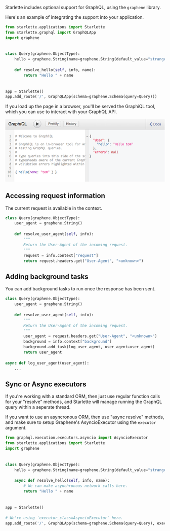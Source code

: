 
Starlette includes optional support for GraphQL, using the `graphene` library.

Here's an example of integrating the support into your application.

```python
from starlette.applications import Starlette
from starlette.graphql import GraphQLApp
import graphene


class Query(graphene.ObjectType):
    hello = graphene.String(name=graphene.String(default_value="stranger"))

    def resolve_hello(self, info, name):
        return "Hello " + name


app = Starlette()
app.add_route('/', GraphQLApp(schema=graphene.Schema(query=Query)))
```

If you load up the page in a browser, you'll be served the GraphiQL tool,
which you can use to interact with your GraphQL API.


![GraphiQL](img/graphiql.png)

## Accessing request information

The current request is available in the context.

```python
class Query(graphene.ObjectType):
    user_agent = graphene.String()

    def resolve_user_agent(self, info):
        """
        Return the User-Agent of the incoming request.
        """
        request = info.context["request"]
        return request.headers.get("User-Agent", "<unknown>")
```

## Adding background tasks

You can add background tasks to run once the response has been sent.

```python
class Query(graphene.ObjectType):
    user_agent = graphene.String()

    def resolve_user_agent(self, info):
        """
        Return the User-Agent of the incoming request.
        """
        user_agent = request.headers.get("User-Agent", "<unknown>")
        background = info.context["background"]
        background.add_task(log_user_agent, user_agent=user_agent)
        return user_agent

async def log_user_agent(user_agent):
    ...
```

## Sync or Async executors

If you're working with a standard ORM, then just use regular function calls for
your "resolve" methods, and Starlette will manage running the GraphQL query within a
seperate thread.

If you want to use an asyncronous ORM, then use "async resolve" methods, and
make sure to setup Graphene's AsyncioExecutor using the `executor` argument.

```python
from graphql.execution.executors.asyncio import AsyncioExecutor
from starlette.applications import Starlette
import graphene


class Query(graphene.ObjectType):
    hello = graphene.String(name=graphene.String(default_value="stranger"))

    async def resolve_hello(self, info, name):
        # We can make asynchronous network calls here.
        return "Hello " + name


app = Starlette()

# We're using `executor_class=AsyncioExecutor` here.
app.add_route('/', GraphQLApp(schema=graphene.Schema(query=Query), executor_class=AsyncioExecutor))
```
